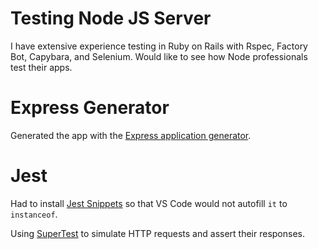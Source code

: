 # Testing Node JS Server

I have extensive experience testing in Ruby on Rails with Rspec, Factory Bot, Capybara, and Selenium. Would like to see how Node professionals test their apps.

# Express Generator

Generated the app with the [Express application generator](https://expressjs.com/en/starter/generator.html).

# Jest

Had to install [Jest Snippets](https://marketplace.visualstudio.com/items?itemName=andys8.jest-snippets) so that VS Code would not autofill `it` to `instanceof`.

Using [SuperTest](https://github.com/visionmedia/supertest) to simulate HTTP requests and assert their responses.

